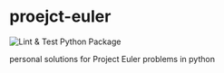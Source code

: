 # proejct-euler

![Lint & Test Python Package](https://github.com/davidjcastner/proejct-euler/workflows/Lint%20&%20Test%20Python%20Package/badge.svg)

personal solutions for Project Euler problems in python
